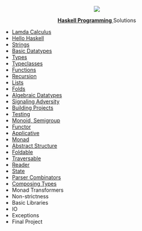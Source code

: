 <p align="center">
  <img src="https://wiki.haskell.org/wikistatic/haskellwiki_logo.png">
</p>
<p align="center">
  <a href="http://haskellbook.com/progress.html">
    <b>Haskell Programming</b>
  </a> 
  Solutions
</p>

- [Lamda Calculus](https://github.com/evturn/haskellbook/tree/master/01)
- [Hello Haskell](https://github.com/evturn/haskellbook/tree/master/02)
- [Strings](https://github.com/evturn/haskellbook/tree/master/03)
- [Basic Datatypes](https://github.com/evturn/haskellbook/tree/master/04)
- [Types](https://github.com/evturn/haskellbook/tree/master/05)
- [Typeclasses](https://github.com/evturn/haskellbook/tree/master/06)
- [Functions](https://github.com/evturn/haskellbook/tree/master/07)
- [Recursion](https://github.com/evturn/haskellbook/tree/master/08)
- [Lists](https://github.com/evturn/haskellbook/tree/master/09)
- [Folds](https://github.com/evturn/haskellbook/tree/master/10)
- [Algebraic Datatypes](https://github.com/evturn/haskellbook/tree/master/11)
- [Signaling Adversity](https://github.com/evturn/haskellbook/tree/master/12)
- [Building Projects](https://github.com/evturn/haskellbook/tree/master/13)
- [Testing](https://github.com/evturn/haskellbook/tree/master/14)
- [Monoid, Semigroup](https://github.com/evturn/haskellbook/tree/master/15)
- [Functor](https://github.com/evturn/haskellbook/tree/master/16)
- [Applicative](https://github.com/evturn/haskellbook/tree/master/17)
- [Monad](https://github.com/evturn/haskellbook/tree/master/18)
- [Abstract Structure](https://github.com/evturn/haskellbook/tree/master/19)
- [Foldable](https://github.com/evturn/haskellbook/tree/master/20)
- [Traversable](https://github.com/evturn/haskellbook/tree/master/21)
- [Reader](https://github.com/evturn/haskellbook/tree/master/22)
- [State](https://github.com/evturn/haskellbook/tree/master/23)
- [Parser Combinators](https://github.com/evturn/haskellbook/tree/master/24)
- [Composing Types](https://github.com/evturn/haskellbook/tree/master/25)
- Monad Transformers
- Non-strictness
- Basic Libraries
- IO
- Exceptions
- Final Project

